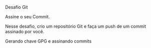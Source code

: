 Desafio Git

Assine o seu Commit.

Nesse desafio, crio um repositório Git e faça um push de um commit assinado por você. 

Gerando chave GPG e assinando commits

